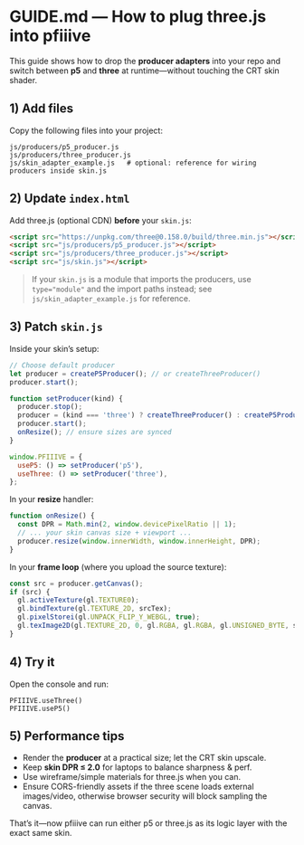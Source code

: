 # GUIDE.md — How to plug three.js into pfiiive

This guide shows how to drop the **producer adapters** into your repo and switch between **p5** and **three** at runtime—without touching the CRT skin shader.

## 1) Add files
Copy the following files into your project:

```
js/producers/p5_producer.js
js/producers/three_producer.js
js/skin_adapter_example.js   # optional: reference for wiring producers inside skin.js
```

## 2) Update `index.html`

Add three.js (optional CDN) **before** your `skin.js`:

```html
<script src="https://unpkg.com/three@0.158.0/build/three.min.js"></script>
<script src="js/producers/p5_producer.js"></script>
<script src="js/producers/three_producer.js"></script>
<script src="js/skin.js"></script>
```

> If your `skin.js` is a module that imports the producers, use `type="module"` and the import paths instead; see `js/skin_adapter_example.js` for reference.

## 3) Patch `skin.js`

Inside your skin’s setup:

```js
// Choose default producer
let producer = createP5Producer(); // or createThreeProducer()
producer.start();

function setProducer(kind) {
  producer.stop();
  producer = (kind === 'three') ? createThreeProducer() : createP5Producer();
  producer.start();
  onResize(); // ensure sizes are synced
}

window.PFIIIVE = {
  useP5: () => setProducer('p5'),
  useThree: () => setProducer('three'),
};
```

In your **resize** handler:

```js
function onResize() {
  const DPR = Math.min(2, window.devicePixelRatio || 1);
  // ... your skin canvas size + viewport ...
  producer.resize(window.innerWidth, window.innerHeight, DPR);
}
```

In your **frame loop** (where you upload the source texture):

```js
const src = producer.getCanvas();
if (src) {
  gl.activeTexture(gl.TEXTURE0);
  gl.bindTexture(gl.TEXTURE_2D, srcTex);
  gl.pixelStorei(gl.UNPACK_FLIP_Y_WEBGL, true);
  gl.texImage2D(gl.TEXTURE_2D, 0, gl.RGBA, gl.RGBA, gl.UNSIGNED_BYTE, src);
}
```

## 4) Try it

Open the console and run:

```
PFIIIVE.useThree()
PFIIIVE.useP5()
```

## 5) Performance tips

- Render the **producer** at a practical size; let the CRT skin upscale.
- Keep **skin DPR ≤ 2.0** for laptops to balance sharpness & perf.
- Use wireframe/simple materials for three.js when you can.
- Ensure CORS-friendly assets if the three scene loads external images/video, otherwise browser security will block sampling the canvas.

That’s it—now pfiiive can run either p5 or three.js as its logic layer with the exact same skin.
